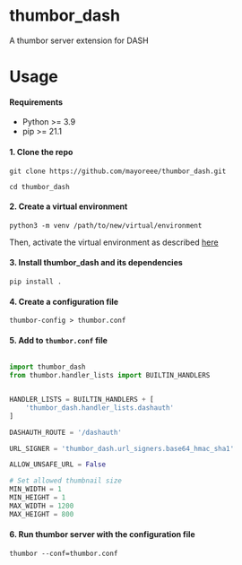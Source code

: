 # thumbor_dash
A thumbor server extension for DASH


# Usage

#### Requirements
- Python >= 3.9
- pip >= 21.1

#### 1. Clone the repo
`git clone https://github.com/mayoreee/thumbor_dash.git`

`cd thumbor_dash`

#### 2. Create a virtual environment
`python3 -m venv /path/to/new/virtual/environment`

Then, activate the virtual environment as described [here](https://docs.python.org/3/library/venv.html)

#### 3. Install thumbor_dash and its dependencies
  `pip install .    `

#### 4. Create a configuration file
  `thumbor-config > thumbor.conf`

#### 5. Add to `thumbor.conf` file

```python

import thumbor_dash
from thumbor.handler_lists import BUILTIN_HANDLERS


HANDLER_LISTS = BUILTIN_HANDLERS + [
    'thumbor_dash.handler_lists.dashauth'
]

DASHAUTH_ROUTE = '/dashauth'

URL_SIGNER = 'thumbor_dash.url_signers.base64_hmac_sha1'

ALLOW_UNSAFE_URL = False 

# Set allowed thumbnail size
MIN_WIDTH = 1 
MIN_HEIGHT = 1
MAX_WIDTH = 1200
MAX_HEIGHT = 800
```

#### 6. Run thumbor server with the configuration file
  `thumbor --conf=thumbor.conf`
